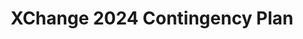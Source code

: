---
title: XChange 2024 Contingency Plan
redirect_to: https://docs.google.com/document/d/1jEvH5cItlfUjJTmqN_ikw-GzYZWmaXeCQ-zNMrTUoXg/edit?usp=sharing
redirect_from: 
  - /XC24ContingencyPlan
  - /xc24contingencyplan
---